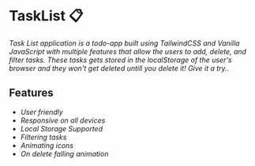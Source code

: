# TaskList 📋
*Task List application is a todo-app built using TailwindCSS and Vanilla JavaScript with multiple features that allow the users to add, delete, and filter tasks. These tasks gets stored in the localStorage of the user's browser and they won't get deleted untill you delete it! Give it a try..*

## **Features**
* *User friendly*
* *Responsive on all devices*
* *Local Storage Supported*
* *Filtering tasks*
* *Animating icons*
* *On delete falling animation*
